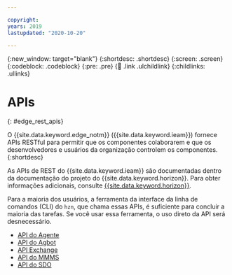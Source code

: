 ```yaml
---

copyright:
years: 2019
lastupdated: "2020-10-20"

---
```


{:new_window: target="blank"}
{:shortdesc: .shortdesc}
{:screen: .screen}
{:codeblock: .codeblock}
{:pre: .pre}
{:child: .link .ulchildlink}
{:childlinks: .ullinks}

# APIs
{: #edge_rest_apis}

O {{site.data.keyword.edge_notm}} ({{site.data.keyword.ieam}}) fornece APIs RESTful para permitir que os componentes colaborarem e que os desenvolvedores e usuários da organização controlem os componentes.
{:shortdesc}

As APIs de REST do {{site.data.keyword.ieam}} são documentadas dentro da documentação do projeto do {{site.data.keyword.horizon}}. Para obter informações adicionais, consulte [{{site.data.keyword.horizon}}](https://github.com/open-horizon).

Para a maioria dos usuários, a ferramenta da interface da linha de comandos (CLI) do `hzn`, que chama essas APIs, é suficiente para concluir a maioria das tarefas. Se você usar essa ferramenta, o uso direto da API será desnecessário.

* [API do Agente](agent_api.md)
* [API do Agbot](agbot_api.md)
* [API Exchange](exchange_swagger.json)
* [API do MMMS](mms_swagger.json)
* [API do SDO](sdo_swagger.json)
